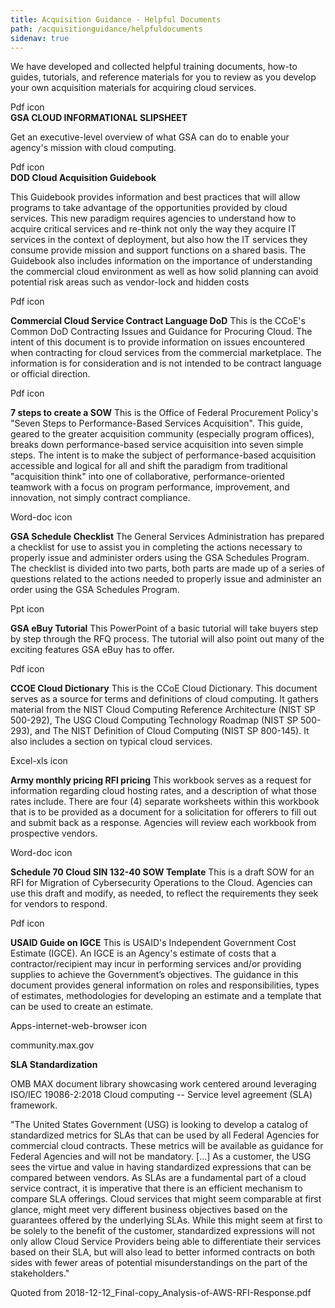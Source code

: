 ```yaml
---
title: Acquisition Guidance - Helpful Documents
path: /acquisitionguidance/helpfuldocuments
sidenav: true
---
```

We have developed and collected helpful training documents, how-to guides, tutorials, and reference materials for you to review as you develop your own acquisition materials for acquiring cloud services.

 

Pdf icon	
**GSA CLOUD INFORMATIONAL SLIPSHEET**

Get an executive-level overview of what GSA can do to enable your agency's mission with cloud computing.   

Pdf icon	
**DOD Cloud Acquisition Guidebook**

This Guidebook provides information and best practices that will allow programs to take advantage of the opportunities provided by cloud services. This new paradigm requires agencies to understand how to acquire critical services and re-think not only the way they acquire IT services in the context of deployment, but also how the IT services they consume provide mission and support functions on a shared basis. The Guidebook also includes information on the importance of understanding the commercial cloud environment as well as how solid planning can avoid potential risk areas such as vendor-lock and hidden costs

Pdf icon

**Commercial Cloud Service Contract Language DoD**
This is the CCoE's Common DoD Contracting Issues and Guidance for Procuring Cloud. The intent of this document is to provide information on issues encountered when contracting for cloud services from the commercial marketplace. The information is for consideration and is not intended to be contract language or official direction.

Pdf icon

**7 steps to create a SOW**
This is the Office of Federal Procurement Policy's "Seven Steps to Performance-Based Services Acquisition". This guide, geared to the greater acquisition community (especially program offices), breaks down performance-based service acquisition into seven simple steps. The intent is to make the subject of performance-based acquisition accessible and logical for all and shift the paradigm from traditional "acquisition think" into one of collaborative, performance-oriented teamwork with a focus on program performance, improvement, and innovation, not simply contract compliance.

Word-doc icon

**GSA Schedule Checklist**
The General Services Administration has prepared a checklist for use to assist you in completing the actions necessary to properly issue and administer orders using the GSA Schedules Program. The checklist is divided into two parts, both parts are made up of a series of questions related to the actions needed to properly issue and administer an order using the GSA Schedules Program.

Ppt icon

**GSA eBuy Tutorial**
This PowerPoint of a basic tutorial will take buyers step by step through the RFQ process. The tutorial will also point out many of the exciting features GSA eBuy has to offer.

Pdf icon

**CCOE Cloud Dictionary**
This is the CCoE Cloud Dictionary. This document serves as a source for terms and definitions of cloud computing. It gathers material from the NIST Cloud Computing Reference Architecture (NIST SP 500-292), The USG Cloud Computing Technology Roadmap (NIST SP 500-293), and The NIST Definition of Cloud Computing (NIST SP 800-145). It also includes a section on typical cloud services.

Excel-xls icon

**Army monthly pricing RFI pricing**
This workbook serves as a request for information regarding cloud hosting rates, and a description of what those rates include. There are four (4) separate worksheets within this workbook that is to be provided as a document for a solicitation for offerers to fill out and submit back as a response. Agencies will review each workbook from prospective vendors.

Word-doc icon

**Schedule 70 Cloud SIN 132-40 SOW Template**
This is a draft SOW for an RFI for Migration of Cybersecurity Operations to the Cloud. Agencies can use this draft and modify, as needed, to reflect the requirements they seek for vendors to respond.

Pdf icon

**USAID Guide on IGCE**
This is USAID's Independent Government Cost Estimate (IGCE). An IGCE is an Agency's estimate of costs that a contractor/recipient may incur in performing services and/or providing supplies to achieve the Government’s objectives. The guidance in this document provides general information on roles and responsibilities, types of estimates, methodologies for developing an estimate and a template that can be used to create an estimate.

Apps-internet-web-browser icon

community.max.gov

**SLA Standardization**

OMB MAX document library showcasing work centered around leveraging ISO/IEC 19086-2:2018 Cloud computing -- Service level agreement (SLA) framework. 

"The United States Government (USG) is looking to develop a catalog of standardized metrics for SLAs that can be used by all Federal Agencies for commercial cloud contracts. These metrics will be available as guidance for Federal Agencies and will not be mandatory. [...] As a customer, the USG sees the virtue and value in having standardized expressions that can be compared between vendors. As SLAs are a fundamental part of a cloud service contract, it is imperative that there is an efficient mechanism to compare SLA offerings. Cloud services that might seem comparable at first glance, might meet very different business objectives based on the guarantees offered by the underlying SLAs. While this might seem at first to be solely to the benefit of the customer, standardized expressions will not only allow Cloud Service Providers being able to differentiate their services based on their SLA, but will also lead to better informed contracts on both sides with fewer areas of potential misunderstandings on the part of the stakeholders."

Quoted from 2018-12-12_Final-copy_Analysis-of-AWS-RFI-Response.pdf

